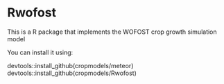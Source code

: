 # Rwofost
This is a R package that implements the WOFOST crop growth simulation model

You can install it using: 

devtools::install_github(cropmodels/meteor)
devtools::install_github(cropmodels/Rwofost)

